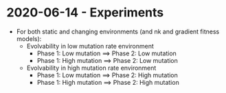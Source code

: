 # 2020-06-14 - Experiments

- For both static and changing environments (and nk and gradient fitness models):
  - Evolvability in low mutation rate environment
    - Phase 1: Low mutation ==> Phase 2: Low mutation
    - Phase 1: High mutation ==> Phase 2: Low mutation
  - Evolvability in high mutation rate environment
    - Phase 1: Low mutation ==> Phase 2: High mutation
    - Phase 1: High mutation ==> Phase 2: High mutation
